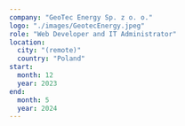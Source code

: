 ```yaml
---
company: "GeoTec Energy Sp. z o. o."
logo: "./images/GeotecEnergy.jpeg"
role: "Web Developer and IT Administrator"
location:
  city: "(remote)"
  country: "Poland"
start:
  month: 12
  year: 2023
end:
  month: 5
  year: 2024
---
```

<!-- TODO: -->